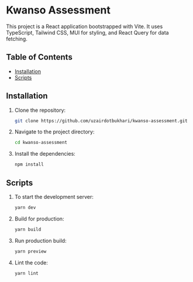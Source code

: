 # Kwanso Assessment

This project is a React application bootstrapped with Vite. It uses TypeScript, Tailwind CSS, MUI for styling, and React Query for data fetching.

## Table of Contents

- [Installation](#installation)
- [Scripts](#scripts)


## Installation

1. Clone the repository:
    ```sh
    git clone https://github.com/uzairdotbukhari/kwanso-assessment.git
    ```

2. Navigate to the project directory:
    ```sh
    cd kwanso-assessment
    ```

3. Install the dependencies:
    ```sh
    npm install
    ```

## Scripts

1. To start the development server:
    ```sh
    yarn dev
    
2. Build for production:
    ```sh
    yarn build

3. Run production build:
    ```sh
    yarn preview

4. Lint the code:
    ```sh
    yarn lint


